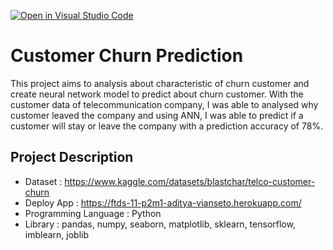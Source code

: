 [![Open in Visual Studio Code](https://classroom.github.com/assets/open-in-vscode-c66648af7eb3fe8bc4f294546bfd86ef473780cde1dea487d3c4ff354943c9ae.svg)](https://classroom.github.com/online_ide?assignment_repo_id=8075512&assignment_repo_type=AssignmentRepo)

# Customer Churn Prediction
This project aims to analysis about characteristic of churn customer and create neural network model to predict about churn customer. With the customer data of telecommunication company, I was able to analysed why customer leaved the company and using ANN, I was able to predict if a customer will stay or leave the company with a prediction accuracy of 78%.

## Project Description
  - Dataset : https://www.kaggle.com/datasets/blastchar/telco-customer-churn
  - Deploy App : https://ftds-11-p2m1-aditya-vianseto.herokuapp.com/
  - Programming Language : Python
  - Library : pandas, numpy, seaborn, matplotlib, sklearn, tensorflow, imblearn, joblib
